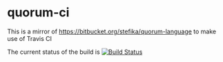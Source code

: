 # quorum-ci
This is a mirror of https://bitbucket.org/stefika/quorum-language to make use of Travis CI

The current status of the build is [![Build Status](https://travis-ci.org/rjnienaber/quorum-ci.svg?branch=master)](https://travis-ci.org/rjnienaber/quorum-ci)